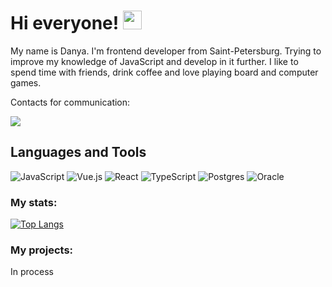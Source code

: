 # Hi everyone! <img src="https://media.giphy.com/media/hvRJCLFzcasrR4ia7z/giphy.gif" width="30px"/>
My name is Danya. I'm frontend developer from Saint-Petersburg. Trying to improve my knowledge of JavaScript and develop in it further. I like to spend time with friends, drink coffee and love playing board and computer games.

Contacts for communication:

  [<img src="https://img.shields.io/badge/Telegram-2CA5E0?style=for-the-badge&logo=telegram&logoColor=white">](https://t.me/Daniil_Ermolin)
    
## Languages and Tools

![JavaScript](https://img.shields.io/badge/javascript-%23323330.svg?style=for-the-badge&logo=javascript&logoColor=%23F7DF1E) ![Vue.js](https://img.shields.io/badge/vuejs-%2335495e.svg?style=for-the-badge&logo=vuedotjs&logoColor=%234FC08D) ![React](https://img.shields.io/badge/react-%2320232a.svg?style=for-the-badge&logo=react&logoColor=%2361DAFB) ![TypeScript](https://img.shields.io/badge/typescript-%23007ACC.svg?style=for-the-badge&logo=typescript&logoColor=white) ![Postgres](https://img.shields.io/badge/postgres-%23316192.svg?style=for-the-badge&logo=postgresql&logoColor=white) ![Oracle](https://img.shields.io/badge/Oracle-F80000?style=for-the-badge&logo=oracle&logoColor=white)

### My stats:

[![Top Langs](https://github-readme-stats.vercel.app/api/top-langs/?username=anuraghazra&layout=compact&theme=vision-friendly-dark)](https://github.com/anuraghazra/github-readme-stats)

### My projects:

In process
